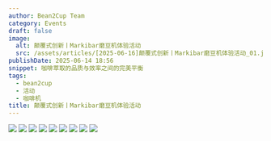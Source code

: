 ```yaml
---
author: Bean2Cup Team
category: Events
draft: false
image:
  alt: 颠覆式创新丨Markibar磨豆机体验活动
  src: /assets/articles/[2025-06-16]颠覆式创新丨Markibar磨豆机体验活动_01.jpg
publishDate: 2025-06-14 18:56
snippet: 咖啡萃取的品质与效率之间的完美平衡
tags:
  - bean2cup
  - 活动
  - 咖啡机
title: 颠覆式创新丨Markibar磨豆机体验活动
---
```


![](/assets/articles/[2025-06-16]颠覆式创新丨Markibar磨豆机体验活动_01.jpg)
![](/assets/articles/[2025-06-16]颠覆式创新丨Markibar磨豆机体验活动_02.jpg)
![](/assets/articles/[2025-06-16]颠覆式创新丨Markibar磨豆机体验活动_03.jpg)
![](/assets/articles/[2025-06-16]颠覆式创新丨Markibar磨豆机体验活动_04.jpg)
![](/assets/articles/[2025-06-16]颠覆式创新丨Markibar磨豆机体验活动_05.jpg)
![](/assets/articles/[2025-06-16]颠覆式创新丨Markibar磨豆机体验活动_06.jpg)
![](/assets/articles/[2025-06-16]颠覆式创新丨Markibar磨豆机体验活动_07.jpg)
![](/assets/articles/[2025-06-16]颠覆式创新丨Markibar磨豆机体验活动_08.jpg)
![](/assets/articles/[2025-06-16]颠覆式创新丨Markibar磨豆机体验活动_09.jpg)
